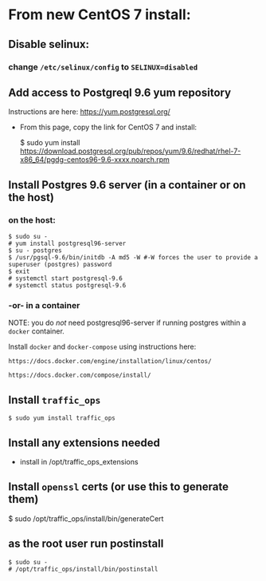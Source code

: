 <!--
    Licensed to the Apache Software Foundation (ASF) under one
    or more contributor license agreements.  See the NOTICE file
    distributed with this work for additional information
    regarding copyright ownership.  The ASF licenses this file
    to you under the Apache License, Version 2.0 (the
    "License"); you may not use this file except in compliance
    with the License.  You may obtain a copy of the License at

      http://www.apache.org/licenses/LICENSE-2.0

    Unless required by applicable law or agreed to in writing,
    software distributed under the License is distributed on an
    "AS IS" BASIS, WITHOUT WARRANTIES OR CONDITIONS OF ANY
    KIND, either express or implied.  See the License for the
    specific language governing permissions and limitations
    under the License.
-->

# From new CentOS 7 install:

## Disable selinux:
### change `/etc/selinux/config` to `SELINUX=disabled`

## Add access to Postgreql 9.6 yum repository 

Instructions are here: https://yum.postgresql.org/

- From this page,  copy the link for CentOS 7 and install:

    $ sudo yum install https://download.postgresql.org/pub/repos/yum/9.6/redhat/rhel-7-x86_64/pgdg-centos96-9.6-xxxx.noarch.rpm
    
## Install Postgres 9.6 server (in a container or on the host)

### on the host:

    $ sudo su -
    # yum install postgresql96-server
    $ su - postgres
    $ /usr/pgsql-9.6/bin/initdb -A md5 -W #-W forces the user to provide a superuser (postgres) password
    $ exit
    # systemctl start postgresql-9.6
    # systemctl status postgresql-9.6

### -or- in a container

NOTE: you do *not* need postgresql96-server if running postgres within a `docker` container.

Install `docker` and `docker-compose` using instructions here:

    https://docs.docker.com/engine/installation/linux/centos/
    
    https://docs.docker.com/compose/install/


## Install `traffic_ops`

    $ sudo yum install traffic_ops

## Install any extensions needed

   - install in /opt/traffic_ops_extensions
   
## Install `openssl` certs (or use this to generate them)

   $ sudo /opt/traffic_ops/install/bin/generateCert

## as the root user run postinstall
    $ sudo su -
    # /opt/traffic_ops/install/bin/postinstall
